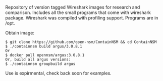 Repository of version tagged Wireshark images for research and comparison.
Includes all the small programs that come with wireshark package. Wireshark was compiled with profiling support. Programs are in /opt.

Obtain image:

```
$ git clone https://github.com/open-nsm/ContainNSM && cd ContainNSM
$ ./containnsm build argus/3.0.8.1
Or
$ docker pull opennsm/argus:3.0.8.1
Or, build all argus versions:
$ ./containnsm groupbuild argus
```

Use is expirmental, check back soon for examples.
